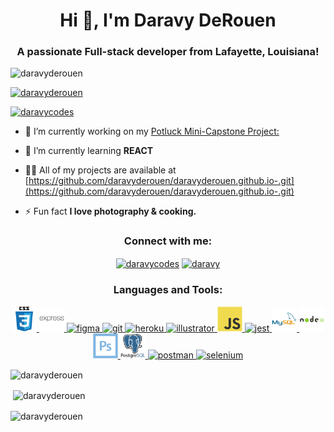<h1 align="center">Hi 👋, I'm Daravy DeRouen</h1>
<h3 align="center">A passionate Full-stack developer from Lafayette, Louisiana!</h3>

<p align="left"> <img src="https://komarev.com/ghpvc/?username=daravyderouen&label=Profile%20views&color=0e75b6&style=flat" alt="daravyderouen" /> </p>

<p align="left"> <a href="https://github.com/ryo-ma/github-profile-trophy"><img src="https://github-profile-trophy.vercel.app/?username=daravyderouen" alt="daravyderouen" /></a> </p>

<p align="left"> <a href="https://twitter.com/daravycodes" target="blank"><img src="https://img.shields.io/twitter/follow/daravycodes?logo=twitter&style=for-the-badge" alt="daravycodes" /></a> </p>

- 🔭 I’m currently working on my [Potluck Mini-Capstone Project:](https://potluck-capstone-daravy.herokuapp.com/)

- 🌱 I’m currently learning **REACT**

- 👨‍💻 All of my projects are available at [https://github.com/daravyderouen/daravyderouen.github.io-.git](https://github.com/daravyderouen/daravyderouen.github.io-.git)

- ⚡ Fun fact **I love photography & cooking.**

<h3 align="center">Connect with me:</h3>
<p align="center">
<a href="https://twitter.com/daravycodes" target="blank"><img align="center" src="https://raw.githubusercontent.com/rahuldkjain/github-profile-readme-generator/master/src/images/icons/Social/twitter.svg" alt="daravycodes" height="30" width="40" /></a>
<a href="https://linkedin.com/in/daravy" target="blank"><img align="center" src="https://raw.githubusercontent.com/rahuldkjain/github-profile-readme-generator/master/src/images/icons/Social/linked-in-alt.svg" alt="daravy" height="30" width="40" /></a>
</p>

<h3 align="center">Languages and Tools:</h3>
<p align="center"> <a href="https://www.w3schools.com/css/" target="_blank" rel="noreferrer"> <img src="https://raw.githubusercontent.com/devicons/devicon/master/icons/css3/css3-original-wordmark.svg" alt="css3" width="40" height="40"/> </a> <a href="https://expressjs.com" target="_blank" rel="noreferrer"> <img src="https://raw.githubusercontent.com/devicons/devicon/master/icons/express/express-original-wordmark.svg" alt="express" width="40" height="40"/> </a> <a href="https://www.figma.com/" target="_blank" rel="noreferrer"> <img src="https://www.vectorlogo.zone/logos/figma/figma-icon.svg" alt="figma" width="40" height="40"/> </a> <a href="https://git-scm.com/" target="_blank" rel="noreferrer"> <img src="https://www.vectorlogo.zone/logos/git-scm/git-scm-icon.svg" alt="git" width="40" height="40"/> </a> <a href="https://heroku.com" target="_blank" rel="noreferrer"> <img src="https://www.vectorlogo.zone/logos/heroku/heroku-icon.svg" alt="heroku" width="40" height="40"/> </a> <a href="https://www.adobe.com/in/products/illustrator.html" target="_blank" rel="noreferrer"> <img src="https://www.vectorlogo.zone/logos/adobe_illustrator/adobe_illustrator-icon.svg" alt="illustrator" width="40" height="40"/> </a> <a href="https://developer.mozilla.org/en-US/docs/Web/JavaScript" target="_blank" rel="noreferrer"> <img src="https://raw.githubusercontent.com/devicons/devicon/master/icons/javascript/javascript-original.svg" alt="javascript" width="40" height="40"/> </a> <a href="https://jestjs.io" target="_blank" rel="noreferrer"> <img src="https://www.vectorlogo.zone/logos/jestjsio/jestjsio-icon.svg" alt="jest" width="40" height="40"/> </a> <a href="https://www.mysql.com/" target="_blank" rel="noreferrer"> <img src="https://raw.githubusercontent.com/devicons/devicon/master/icons/mysql/mysql-original-wordmark.svg" alt="mysql" width="40" height="40"/> </a> <a href="https://nodejs.org" target="_blank" rel="noreferrer"> <img src="https://raw.githubusercontent.com/devicons/devicon/master/icons/nodejs/nodejs-original-wordmark.svg" alt="nodejs" width="40" height="40"/> </a> <a href="https://www.photoshop.com/en" target="_blank" rel="noreferrer"> <img src="https://raw.githubusercontent.com/devicons/devicon/master/icons/photoshop/photoshop-line.svg" alt="photoshop" width="40" height="40"/> </a> <a href="https://www.postgresql.org" target="_blank" rel="noreferrer"> <img src="https://raw.githubusercontent.com/devicons/devicon/master/icons/postgresql/postgresql-original-wordmark.svg" alt="postgresql" width="40" height="40"/> </a> <a href="https://postman.com" target="_blank" rel="noreferrer"> <img src="https://www.vectorlogo.zone/logos/getpostman/getpostman-icon.svg" alt="postman" width="40" height="40"/> </a> <a href="https://www.selenium.dev" target="_blank" rel="noreferrer"> <img src="https://raw.githubusercontent.com/detain/svg-logos/780f25886640cef088af994181646db2f6b1a3f8/svg/selenium-logo.svg" alt="selenium" width="40" height="40"/> </a> </p>

<p><img align="center" src="https://github-readme-stats.vercel.app/api/top-langs?username=daravyderouen&show_icons=true&locale=en&layout=compact" alt="daravyderouen" /></p>

<p>&nbsp;<img align="center" src="https://github-readme-stats.vercel.app/api?username=daravyderouen&show_icons=true&locale=en" alt="daravyderouen" /></p>

<p><img align="center" src="https://github-readme-streak-stats.herokuapp.com/?user=daravyderouen&" alt="daravyderouen" /></p>
